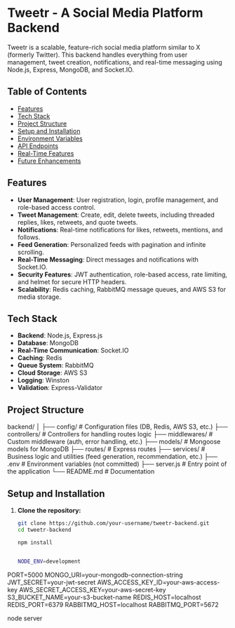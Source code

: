# Tweetr - A Social Media Platform Backend

Tweetr is a scalable, feature-rich social media platform similar to X (formerly Twitter). This backend handles everything from user management, tweet creation, notifications, and real-time messaging using Node.js, Express, MongoDB, and Socket.IO.

## Table of Contents

- [Features](#features)
- [Tech Stack](#tech-stack)
- [Project Structure](#project-structure)
- [Setup and Installation](#setup-and-installation)
- [Environment Variables](#environment-variables)
- [API Endpoints](#api-endpoints)
- [Real-Time Features](#real-time-features)
- [Future Enhancements](#future-enhancements)

## Features

- **User Management**: User registration, login, profile management, and role-based access control.
- **Tweet Management**: Create, edit, delete tweets, including threaded replies, likes, retweets, and quote tweets.
- **Notifications**: Real-time notifications for likes, retweets, mentions, and follows.
- **Feed Generation**: Personalized feeds with pagination and infinite scrolling.
- **Real-Time Messaging**: Direct messages and notifications with Socket.IO.
- **Security Features**: JWT authentication, role-based access, rate limiting, and helmet for secure HTTP headers.
- **Scalability**: Redis caching, RabbitMQ message queues, and AWS S3 for media storage.

## Tech Stack

- **Backend**: Node.js, Express.js
- **Database**: MongoDB
- **Real-Time Communication**: Socket.IO
- **Caching**: Redis
- **Queue System**: RabbitMQ
- **Cloud Storage**: AWS S3
- **Logging**: Winston
- **Validation**: Express-Validator

## Project Structure

backend/
│
├── config/ # Configuration files (DB, Redis, AWS S3, etc.)
├── controllers/ # Controllers for handling routes logic
├── middlewares/ # Custom middleware (auth, error handling, etc.)
├── models/ # Mongoose models for MongoDB
├── routes/ # Express routes
├── services/ # Business logic and utilities (feed generation, recommendation, etc.)
├── .env # Environment variables (not committed)
├── server.js # Entry point of the application
└── README.md # Documentation



## Setup and Installation

1. **Clone the repository:**

   ```bash
   git clone https://github.com/your-username/tweetr-backend.git
   cd tweetr-backend

   npm install


   NODE_ENV=development
PORT=5000
MONGO_URI=your-mongodb-connection-string
JWT_SECRET=your-jwt-secret
AWS_ACCESS_KEY_ID=your-aws-access-key
AWS_SECRET_ACCESS_KEY=your-aws-secret-key
S3_BUCKET_NAME=your-s3-bucket-name
REDIS_HOST=localhost
REDIS_PORT=6379
RABBITMQ_HOST=localhost
RABBITMQ_PORT=5672

node server


